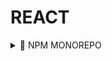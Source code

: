 # REACT

<details>

<summary>📕 NPM MONOREPO</summary>

## 사용법

**[생성]**

-   커맨드 : `npm init -w [경로]`
-   예시 : _`npm init -w packages/react`_ : packges 폴더의 react 프로젝트 생성

**[심볼]**

-   커맨드 : `npm i -s [연결할 프로젝트] -w [연동할 프로젝트]`
-   예시 : _`npm i -s react -w create-react-app`_ : create-react-app 의 react 패키지 연동

</details>
